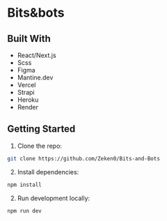 # Bits&bots

## Built With

- React/Next.js
- Scss
- Figma
- Mantine.dev
- Vercel
- Strapi
- Heroku
- Render

## Getting Started

1. Clone the repo:

```bash
git clone https://github.com/Zeken0/Bits-and-Bots
```

2. Install dependencies:

```bash
npm install
```

2. Run development locally:

```bash
npm run dev
```
